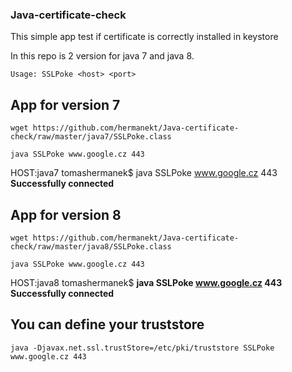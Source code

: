 ### Java-certificate-check
This simple app test if certificate is correctly installed in keystore

In this repo is 2 version for java 7 and java 8.
```
Usage: SSLPoke <host> <port>
```
## App for version 7
```
wget https://github.com/hermanekt/Java-certificate-check/raw/master/java7/SSLPoke.class
```
```
java SSLPoke www.google.cz 443
```
HOST:java7 tomashermanek$ java SSLPoke www.google.cz 443
**Successfully connected**
## App for version 8
```
wget https://github.com/hermanekt/Java-certificate-check/raw/master/java8/SSLPoke.class
```
```
java SSLPoke www.google.cz 443
```
HOST:java8 tomashermanek$ **java SSLPoke www.google.cz 443**
**Successfully connected**
## You can define your truststore
```
java -Djavax.net.ssl.trustStore=/etc/pki/truststore SSLPoke www.google.cz 443
```
